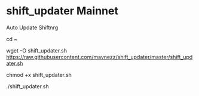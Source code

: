 # shift_updater Mainnet
Auto Update Shiftnrg

cd ~

wget -O shift_updater.sh https://raw.githubusercontent.com/mavnezz/shift_updater/master/shift_updater.sh 

chmod +x shift_updater.sh 

./shift_updater.sh
